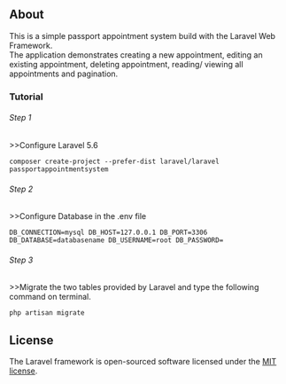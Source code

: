 ## About 
This is a simple passport appointment system build with the Laravel Web Framework.
<br>
The application demonstrates creating a new appointment, editing an existing appointment, deleting appointment, reading/ viewing all appointments and pagination.


### Tutorial

<h6>Step 1</h6>
>>Configure Laravel 5.6

`composer create-project --prefer-dist laravel/laravel passportappointmentsystem`


<h6>Step 2</h6>
>>Configure Database in the .env file

`
DB_CONNECTION=mysql
DB_HOST=127.0.0.1
DB_PORT=3306
DB_DATABASE=databasename
DB_USERNAME=root
DB_PASSWORD=
`

<h6>Step 3</h6>
>>Migrate the two tables provided by Laravel and type the following command on terminal.

`php artisan migrate
`

## License

The Laravel framework is open-sourced software licensed under the [MIT license](https://opensource.org/licenses/MIT).

